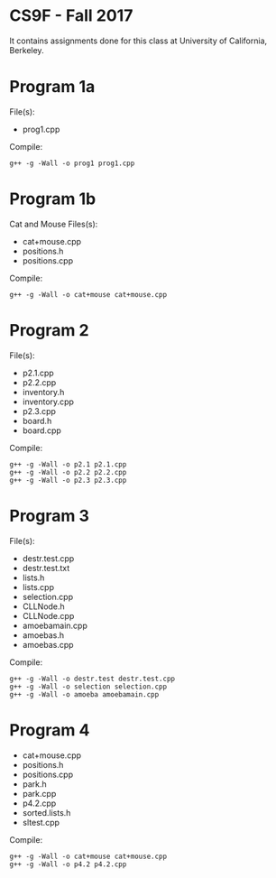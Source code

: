 CS9F - Fall 2017 
======================

It contains assignments done for this class at University of California, Berkeley.

# Program 1a

File(s): 
- prog1.cpp

Compile:
```
g++ -g -Wall -o prog1 prog1.cpp
```

# Program 1b
Cat and Mouse
Files(s):
- cat+mouse.cpp
- positions.h
- positions.cpp

Compile:
```
g++ -g -Wall -o cat+mouse cat+mouse.cpp
```

# Program 2
File(s): 
- p2.1.cpp
- p2.2.cpp
- inventory.h
- inventory.cpp
- p2.3.cpp
- board.h
- board.cpp

Compile:
```
g++ -g -Wall -o p2.1 p2.1.cpp
g++ -g -Wall -o p2.2 p2.2.cpp
g++ -g -Wall -o p2.3 p2.3.cpp

```

# Program 3
File(s): 
- destr.test.cpp
- destr.test.txt
- lists.h
- lists.cpp
- selection.cpp
- CLLNode.h
- CLLNode.cpp
- amoebamain.cpp
- amoebas.h
- amoebas.cpp

Compile:
```
g++ -g -Wall -o destr.test destr.test.cpp
g++ -g -Wall -o selection selection.cpp
g++ -g -Wall -o amoeba amoebamain.cpp

```

# Program 4
- cat+mouse.cpp
- positions.h
- positions.cpp
- park.h
- park.cpp
- p4.2.cpp
- sorted.lists.h
- sltest.cpp

Compile:
```
g++ -g -Wall -o cat+mouse cat+mouse.cpp
g++ -g -Wall -o p4.2 p4.2.cpp

```